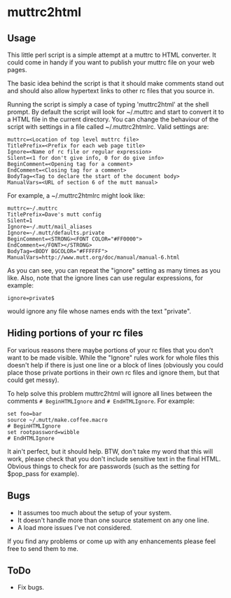 # muttrc2html

## Usage

This little perl script is a simple attempt at a muttrc to HTML converter.
It could come in handy if you want to publish your muttrc file on your web
pages.

The basic idea behind the script is that it should make comments stand out
and should also allow hypertext links to other rc files that you source in.

Running the script is simply a case of typing 'muttrc2html' at the shell
prompt. By default the script will look for ~/.muttrc and start to convert
it to a HTML file in the current directory. You can change the behaviour of
the script with settings in a file called ~/.muttrc2htmlrc. Valid settings
are:

```
muttrc=<Location of top level muttrc file>
TitlePrefix=<Prefix for each web page title>
Ignore=<Name of rc file or regular expression>
Silent=<1 for don't give info, 0 for do give info>
BeginComment=<Opening tag for a comment>
EndComment=<Closing tag for a comment>
BodyTag=<Tag to declare the start of the document body>
ManualVars=<URL of section 6 of the mutt manual>
```

For example, a ~/.muttrc2htmlrc might look like:

```
muttrc=~/.muttrc
TitlePrefix=Dave's mutt config
Silent=1
Ignore=~/.mutt/mail_aliases
Ignore=~/.mutt/defaults.private
BeginComment=<STRONG><FONT COLOR="#FF0000">
EndComment=</FONT></STRONG>
BodyTag=<BODY BGCOLOR="#FFFFFF">
ManualVars=http://www.mutt.org/doc/manual/manual-6.html
```

As you can see, you can repeat the "ignore" setting as many times as
you like. Also, note that the ignore lines can use regular expressions,
for example:

```
ignore=private$
```

would ignore any file whose names ends with the text "private".

## Hiding portions of your rc files

For various reasons there maybe portions of your rc files that you don't
want to be made visible. While the "Ignore" rules work for whole files
this doesn't help if there is just one line or a block of lines (obviously
you could place those private portions in their own rc files and ignore
them, but that could get messy).

To help solve this problem muttrc2html will ignore all lines between the
comments `# BeginHTMLIgnore` and `# EndHTMLIgnore`. For example:

```
set foo=bar
source ~/.mutt/make.coffee.macro
# BeginHTMLIgnore
set rootpassword=wibble
# EndHTMLIgnore
```

It ain't perfect, but it should help. BTW, don't take my word that this
will work, please check that you don't include sensitive text in the
final HTML. Obvious things to check for are passwords (such as the
setting for $pop_pass for example).

## Bugs

- It assumes too much about the setup of your system.
- It doesn't handle more than one source statement on any one line.
- A load more issues I've not considered.

If you find any problems or come up with any enhancements please feel free
to send them to me.

## ToDo

- Fix bugs.

[//]: # (README.md ends here)
